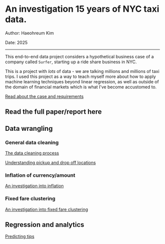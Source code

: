 # An investigation 15 years of NYC taxi data.

Author: Haeohreum Kim

Date: 2025

---

This end-to-end data project considers a hypothetical business case of a company called `Surfer`, starting up a ride share business in NYC. 

This is a project with *lots* of data - we are talking millions and millions of taxi trips. I used this project as a way to teach myself more about how to apply machine learning techniques beyond linear regression, as well as outside of the domain of financial markets which is what I've become accustomed to.

[Read about the case and requirements](./business_case.md)

## Read the full paper/report here



## Data wrangling

### General data cleaning
[The data cleaning process](./data/research/data_quality.ipynb)

[Understanding pickup and drop off locations](./data/research/understanding_locations.ipynb)

### Inflation of currency/amount
[An investigation into inflation](./data/research/inflation.ipynb)

### Fixed fare clustering
[An investigation into fixed fare clustering](./data/research/fixed_fares.ipynb)

## Regression and analytics
[Predicting tips](./research/tips.ipynb)